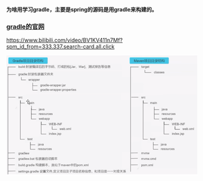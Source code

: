 **为啥用学习gradle，主要是spring的源码是用gradle来构建的。**

### <a href="https://gradle.org/">gradle的官网</a>


<a href="https://www.bilibili.com/video/BV1KV411n7Mf?spm_id_from=333.337.search-card.all.click">
https://www.bilibili.com/video/BV1KV411n7Mf?spm_id_from=333.337.search-card.all.click</a>


![image](../../images/Snipaste_2022-07-05_00-53-20.png)